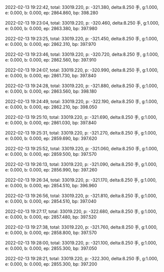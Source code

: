 2022-02-13 19:22:42, total: 33019.220, p: -321.380, delta:8.250 手, g:1.000, e: 0.000, b: 0.000, ep: 2864.860, bp: 398.280

2022-02-13 19:23:04, total: 33019.220, p: -320.460, delta:8.250 手, g:1.000, e: 0.000, b: 0.000, ep: 2863.380, bp: 397.980

2022-02-13 19:23:25, total: 33019.220, p: -321.450, delta:8.250 手, g:1.000, e: 0.000, b: 0.000, ep: 2862.310, bp: 397.970

2022-02-13 19:23:46, total: 33019.220, p: -320.720, delta:8.250 手, g:1.000, e: 0.000, b: 0.000, ep: 2862.560, bp: 397.910

2022-02-13 19:24:07, total: 33019.220, p: -320.990, delta:8.250 手, g:1.000, e: 0.000, b: 0.000, ep: 2861.730, bp: 397.840

2022-02-13 19:24:28, total: 33019.220, p: -321.880, delta:8.250 手, g:1.000, e: 0.000, b: 0.000, ep: 2863.560, bp: 398.180

2022-02-13 19:24:49, total: 33019.220, p: -322.190, delta:8.250 手, g:1.000, e: 0.000, b: 0.000, ep: 2862.210, bp: 398.050

2022-02-13 19:25:10, total: 33019.220, p: -321.690, delta:8.250 手, g:1.000, e: 0.000, b: 0.000, ep: 2861.030, bp: 397.840

2022-02-13 19:25:31, total: 33019.220, p: -321.270, delta:8.250 手, g:1.000, e: 0.000, b: 0.000, ep: 2859.690, bp: 397.620

2022-02-13 19:25:52, total: 33019.220, p: -321.060, delta:8.250 手, g:1.000, e: 0.000, b: 0.000, ep: 2859.500, bp: 397.570

2022-02-13 19:26:13, total: 33019.220, p: -321.090, delta:8.250 手, g:1.000, e: 0.000, b: 0.000, ep: 2856.990, bp: 397.260

2022-02-13 19:26:34, total: 33019.220, p: -321.170, delta:8.250 手, g:1.000, e: 0.000, b: 0.000, ep: 2854.510, bp: 396.960

2022-02-13 19:26:56, total: 33019.220, p: -321.810, delta:8.250 手, g:1.000, e: 0.000, b: 0.000, ep: 2854.510, bp: 397.040

2022-02-13 19:27:17, total: 33019.220, p: -322.680, delta:8.250 手, g:1.000, e: 0.000, b: 0.000, ep: 2857.480, bp: 397.520

2022-02-13 19:27:38, total: 33019.220, p: -321.760, delta:8.250 手, g:1.000, e: 0.000, b: 0.000, ep: 2858.800, bp: 397.570

2022-02-13 19:28:00, total: 33019.220, p: -321.100, delta:8.250 手, g:1.000, e: 0.000, b: 0.000, ep: 2855.300, bp: 397.050

2022-02-13 19:28:21, total: 33019.220, p: -322.300, delta:8.250 手, g:1.000, e: 0.000, b: 0.000, ep: 2855.300, bp: 397.200